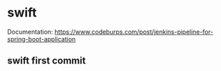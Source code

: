 # swift

Documentation: https://www.codeburps.com/post/jenkins-pipeline-for-spring-boot-application
## swift first commit
